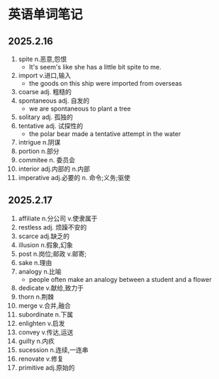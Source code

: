 # 英语单词笔记
## 2025.2.16
1. spite n.恶意,怨恨
   * It's seem's like she has a little bit spite to me.
2. import v.进口,输入
   * the goods on this ship were imported from overseas
3. coarse adj. 粗糙的
4. spontaneous adj. 自发的
   * we are spontaneous to plant a tree
5. solitary adj. 孤独的
6. tentative adj. 试探性的
   * the polar bear made a tentative attempt in the water
7. intrigue n.阴谋
8. portion n.部分
9. commitee n. 委员会
10. interior adj.内部的 n.内部
11. imperative adj.必要的 n. 命令;义务;驱使
## 2025.2.17
1. affiliate n.分公司 v.使隶属于
2. restless adj. 烦躁不安的
3. scarce adj.缺乏的
4. illusion n.假象,幻象
5. post n.岗位;邮政 v.邮寄;
6. sake n.理由
7. analogy n.比喻
   * people often make an analogy between a student and a flower
8. dedicate v.献给,致力于
9. thorn n.荆棘
10. merge v.合并,融合
11. subordinate n.下属
12. enlighten v.启发
13. convey v.传达,运送
14. guilty n.内疚
15. sucession n.连续,一连串
16. renovate v.修复
17. primitive adj.原始的